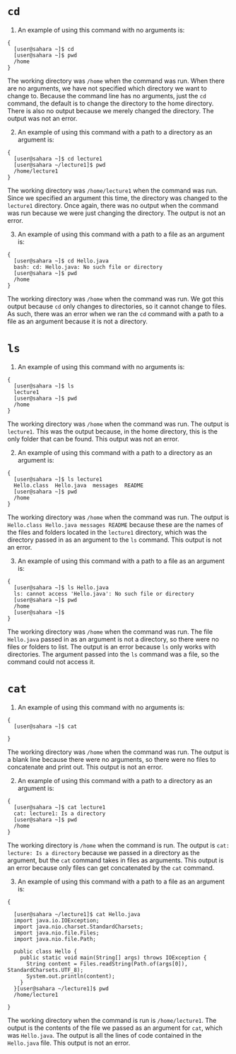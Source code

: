# `cd`
1) An example of using this command with no arguments is:
```
{
  [user@sahara ~]$ cd
  [user@sahara ~]$ pwd
  /home
}
```
The working directory was `/home` when the command was run. 
When there are no arguments, we have not specified which directory we want to change to. Because the command line has no arguments, just the `cd` command, the default is to change the directory to the home directory. There is also no output because we merely changed the directory. The output was not an error.

2) An example of using this command with a path to a directory as an argument is:
```
{
  [user@sahara ~]$ cd lecture1
  [user@sahara ~/lecture1]$ pwd
  /home/lecture1
}
```
The working directory was `/home/lecture1` when the command was run. 
Since we specified an argument this time, the directory was changed to the `lecture1` directory. Once again, there was no output when the command was run because we were just changing the directory. The output is not an error.

3) An example of using this command with a path to a file as an argument is:
```
{
  [user@sahara ~]$ cd Hello.java
  bash: cd: Hello.java: No such file or directory
  [user@sahara ~]$ pwd
  /home
}
```
The working directory was `/home` when the command was run.
We got this output because `cd` only changes to directories, so it cannot change to files. As such, there was an error when we ran the `cd` command with a path to a file as an argument because it is not a directory. 

# `ls`
1) An example of using this command with no arguments is:
```
{
  [user@sahara ~]$ ls
  lecture1
  [user@sahara ~]$ pwd
  /home
}
```
The working directory was `/home` when the command was run. The output is `lecture1`. This was the output because, in the home directory, this is the only folder that can be found. This output was not an error.

2) An example of using this command with a path to a directory as an argument is:
```
{
  [user@sahara ~]$ ls lecture1
  Hello.class  Hello.java  messages  README
  [user@sahara ~]$ pwd
  /home
}
```
The working directory was `/home` when the command was run. The output is `Hello.class Hello.java messages README` because these are the names of the files and folders located in the `lecture1` directory, which was the directory passed in as an argument to the `ls` command. This output is not an error.

3) An example of using this command with a path to a file as an argument is:
```
{
  [user@sahara ~]$ ls Hello.java
  ls: cannot access 'Hello.java': No such file or directory
  [user@sahara ~]$ pwd
  /home
  [user@sahara ~]$ 
}
```
The working directory was `/home` when the command was run. The file `Hello.java` passed in as an argument is not a directory, so there were no files or folders to list. The output is an error because `ls` only works with directories. The argument passed into the `ls` command was a file, so the command could not access it. 

# `cat`
1) An example of using this command with no arguments is:

```
{
  [user@sahara ~]$ cat
   
}
```
The working directory was `/home` when the command was run. The output is a blank line because there were no arguments, so there were no files to concatenate and print out. This output is not an error. 

2) An example of using this command with a path to a directory as an argument is:

```
{
  [user@sahara ~]$ cat lecture1
  cat: lecture1: Is a directory
  [user@sahara ~]$ pwd
  /home
}
```
The working directory is `/home` when the command is run. The output is `cat: lecture: Is a directory` because we passed in a directory as the argument, but the `cat` command takes in files as arguments. This output is an error because only files can get concatenated by the `cat` command.

3) An example of using this command with a path to a file as an argument is:

```
{

  [user@sahara ~/lecture1]$ cat Hello.java
  import java.io.IOException;
  import java.nio.charset.StandardCharsets;
  import java.nio.file.Files;
  import java.nio.file.Path;
  
  public class Hello {
    public static void main(String[] args) throws IOException {
      String content = Files.readString(Path.of(args[0]), StandardCharsets.UTF_8);    
      System.out.println(content);
    }
  }[user@sahara ~/lecture1]$ pwd
  /home/lecture1

}
```
The working directory when the command is run is `/home/lecture1`. The output is the contents of the file we passed as an argument for `cat`, which was `Hello.java`. The output is all the lines of code contained in the `Hello.java` file. This output is not an error. 
